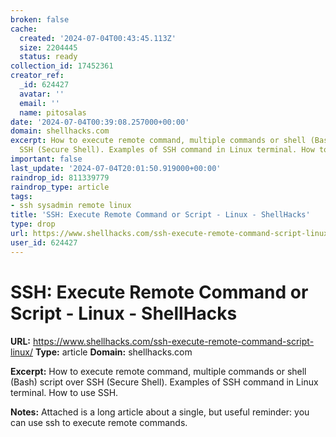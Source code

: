 ```yaml
---
broken: false
cache:
  created: '2024-07-04T00:43:45.113Z'
  size: 2204445
  status: ready
collection_id: 17452361
creator_ref:
  _id: 624427
  avatar: ''
  email: ''
  name: pitosalas
date: '2024-07-04T00:39:08.257000+00:00'
domain: shellhacks.com
excerpt: How to execute remote command, multiple commands or shell (Bash) script over
  SSH (Secure Shell). Examples of SSH command in Linux terminal. How to use SSH.
important: false
last_update: '2024-07-04T20:01:50.919000+00:00'
raindrop_id: 811339779
raindrop_type: article
tags:
- ssh sysadmin remote linux
title: 'SSH: Execute Remote Command or Script - Linux - ShellHacks'
type: drop
url: https://www.shellhacks.com/ssh-execute-remote-command-script-linux/
user_id: 624427
---
```


# SSH: Execute Remote Command or Script - Linux - ShellHacks

**URL:** https://www.shellhacks.com/ssh-execute-remote-command-script-linux/
**Type:** article
**Domain:** shellhacks.com

**Excerpt:** How to execute remote command, multiple commands or shell (Bash) script over SSH (Secure Shell). Examples of SSH command in Linux terminal. How to use SSH.

**Notes:**
Attached is a long article about a single, but useful reminder: you can use ssh to execute remote commands. 
